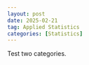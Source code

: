 ```yaml
---
layout: post
date: 2025-02-21
tag: Applied Statistics
categories: [Statistics]
---
```



Test two categories.